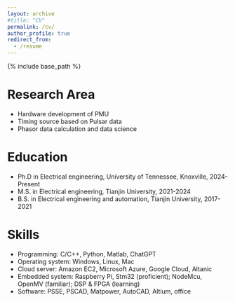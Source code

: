 ```yaml
---
layout: archive
#title: "CV"
permalink: /cv/
author_profile: true
redirect_from:
  - /resume
---
```


{% include base_path %}

Research Area
======
* Hardware development of PMU
* Timing source based on Pulsar data
* Phasor data calculation and data science

Education
======
* Ph.D in Electrical engineering, University of Tennessee, Knoxville, 2024-Present
* M.S. in Electrical engineering, Tianjin University, 2021-2024
* B.S. in Electrical engineering and automation, Tianjin University, 2017-2021
 
Skills
======
* Programming: C/C++, Python, Matlab, ChatGPT
* Operating system: Windows, Linux, Mac
* Cloud server: Amazon EC2, Microsoft Azure, Google Cloud, Altanic
* Embedded system: Raspberry Pi, Stm32 (proficient); NodeMcu, OpenMV (familiar); DSP & FPGA (learning)
* Software: PSSE, PSCAD, Matpower, AutoCAD, Altium, office
 
